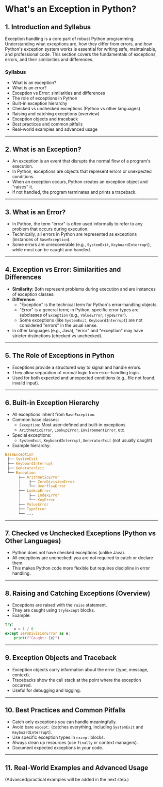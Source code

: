 # What's an Exception in Python?

## 1. Introduction and Syllabus

Exception handling is a core part of robust Python programming. Understanding what exceptions are, how they differ from errors, and how Python's exception system works is essential for writing safe, maintainable, and professional code. This section covers the fundamentals of exceptions, errors, and their similarities and differences.

### Syllabus

- What is an exception?
- What is an error?
- Exception vs Error: similarities and differences
- The role of exceptions in Python
- Built-in exception hierarchy
- Checked vs unchecked exceptions (Python vs other languages)
- Raising and catching exceptions (overview)
- Exception objects and traceback
- Best practices and common pitfalls
- Real-world examples and advanced usage

---

## 2. What is an Exception?

- An exception is an event that disrupts the normal flow of a program's execution.
- In Python, exceptions are objects that represent errors or unexpected conditions.
- When an exception occurs, Python creates an exception object and "raises" it.
- If not handled, the program terminates and prints a traceback.

---

## 3. What is an Error?

- In Python, the term "error" is often used informally to refer to any problem that occurs during execution.
- Technically, all errors in Python are represented as exceptions (instances of `BaseException`).
- Some errors are unrecoverable (e.g., `SystemExit`, `KeyboardInterrupt`), while most can be caught and handled.

---

## 4. Exception vs Error: Similarities and Differences

- **Similarity:** Both represent problems during execution and are instances of exception classes.
- **Difference:**
  - "Exception" is the technical term for Python's error-handling objects.
  - "Error" is a general term; in Python, specific error types are subclasses of `Exception` (e.g., `ValueError`, `TypeError`).
  - Some exceptions (like `SystemExit`, `KeyboardInterrupt`) are not considered "errors" in the usual sense.
- In other languages (e.g., Java), "error" and "exception" may have stricter distinctions (checked vs unchecked).

---

## 5. The Role of Exceptions in Python

- Exceptions provide a structured way to signal and handle errors.
- They allow separation of normal logic from error-handling logic.
- Used for both expected and unexpected conditions (e.g., file not found, invalid input).

---

## 6. Built-in Exception Hierarchy

- All exceptions inherit from `BaseException`.
- Common base classes:
  - `Exception`: Most user-defined and built-in exceptions
  - `ArithmeticError`, `LookupError`, `EnvironmentError`, etc.
- Special exceptions:
  - `SystemExit`, `KeyboardInterrupt`, `GeneratorExit` (not usually caught)
- Example hierarchy:

```python
BaseException
 ├── SystemExit
 ├── KeyboardInterrupt
 ├── GeneratorExit
 └── Exception
      ├── ArithmeticError
      │    ├── ZeroDivisionError
      │    └── OverflowError
      ├── LookupError
      │    ├── IndexError
      │    └── KeyError
      ├── ValueError
      ├── TypeError
      └── ...
```

---

## 7. Checked vs Unchecked Exceptions (Python vs Other Languages)

- Python does not have checked exceptions (unlike Java).
- All exceptions are unchecked: you are not required to catch or declare them.
- This makes Python code more flexible but requires discipline in error handling.

---

## 8. Raising and Catching Exceptions (Overview)

- Exceptions are raised with the `raise` statement.
- They are caught using `try`/`except` blocks.
- Example:

```python
try:
    x = 1 / 0
except ZeroDivisionError as e:
    print(f"Caught: {e}")
```

---

## 9. Exception Objects and Traceback

- Exception objects carry information about the error (type, message, context).
- Tracebacks show the call stack at the point where the exception occurred.
- Useful for debugging and logging.

---

## 10. Best Practices and Common Pitfalls

- Catch only exceptions you can handle meaningfully.
- Avoid bare `except:` (catches everything, including `SystemExit` and `KeyboardInterrupt`).
- Use specific exception types in `except` blocks.
- Always clean up resources (use `finally` or context managers).
- Document expected exceptions in your code.

---

## 11. Real-World Examples and Advanced Usage

(Advanced/practical examples will be added in the next step.)
